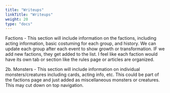 ```yaml
---
title: "Writeups"
linkTitle: "Writeups"
weight: 20
type: "docs"
---
```


Factions - This section will include information on the factions, including acting information, basic costuming for each group, and history.  We can update each group after each event to show growth or transformation.  IF we add new factions, they get added to the list.  I feel like each faction would have its own tab or section like the rules page or articles are organized.

2b. Monsters - This section will include information on individual monsters/creatures including cards, acting info, etc. This could be part of the factions page and just added as miscellaneous monsters or creatures.  This may cut down on top navigation.